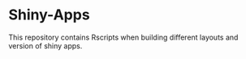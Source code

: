 # Shiny-Apps
This repository contains  Rscripts when building different layouts and version of shiny apps.


